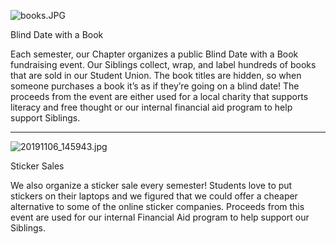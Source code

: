 ![books.JPG](https://images.squarespace-cdn.com/content/v1/5e2fa07dec98fd74b2ad5d8d/1589727666886-O1QTZWH5EMV0ZUUN5XJA/books.JPG)

Blind Date with a Book

Each semester, our Chapter organizes a public Blind Date with a Book fundraising event. Our Siblings collect, wrap, and label hundreds of books that are sold in our Student Union. The book titles are hidden, so when someone purchases a book it’s as if they’re going on a blind date! The proceeds from the event are either used for a local charity that supports literacy and free thought or our internal financial aid program to help support Siblings.

* * *

![20191106_145943.jpg](https://images.squarespace-cdn.com/content/v1/5e2fa07dec98fd74b2ad5d8d/1589728234585-QKO6XKAXZ74F89HAQ9HS/20191106_145943.jpg)

Sticker Sales

We also organize a sticker sale every semester! Students love to put stickers on their laptops and we figured that we could offer a cheaper alternative to some of the online sticker companies. Proceeds from this event are used for our internal Financial Aid program to help support our Siblings.

